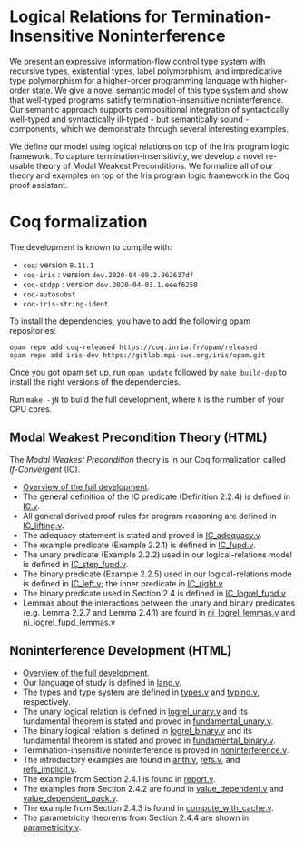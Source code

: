 # Logical Relations for Termination-Insensitive Noninterference

  We present an expressive information-flow control type system with recursive
  types, existential types, label polymorphism, and impredicative type
  polymorphism for a higher-order programming language with higher-order state.
  We give a novel semantic model of this type system and show that well-typed
  programs satisfy termination-insensitive noninterference. Our semantic
  approach supports compositional integration of syntactically well-typed and
  syntactically ill-typed - but semantically sound - components, which we
  demonstrate through several interesting examples.

  We define our model using logical relations on top of the Iris program logic
  framework. To capture termination-insensitivity, we develop a novel re-usable
  theory of Modal Weakest Preconditions. We formalize all of our theory and
  examples on top of the Iris program logic framework in the Coq proof
  assistant.

# Coq formalization

The development is known to compile with:

- `coq`: version `8.11.1`
- `coq-iris` : version `dev.2020-04-09.2.962637df`
- `coq-stdpp` : version `dev.2020-04-03.1.eeef6250`
- `coq-autosubst`
- `coq-iris-string-ident`

To install the dependencies, you have to add the following opam repositories:

    opam repo add coq-released https://coq.inria.fr/opam/released
    opam repo add iris-dev https://gitlab.mpi-sws.org/iris/opam.git

Once you got opam set up, run `opam update` followed by `make build-dep` to
install the right versions of the dependencies.

Run `make -jN` to build the full development, where `N` is the number of your
CPU cores.

## Modal Weakest Precondition Theory (HTML)
The *Modal Weakest Precondition* theory is in our Coq formalization called
*If-Convergent* (IC).

- [Overview of the full development](html-if-convergent/toc.html).
- The general definition of the IC predicate (Definition 2.2.4) is defined in
  [IC.v](html-if-convergent/IC.if_convergent.IC.html).
- All general derived proof rules for program reasoning are defined in
  [IC_lifting.v](html-if-convergent/IC.if_convergent.IC_lifting.html).
- The adequacy statement is stated and proved in
  [IC_adequacy.v](html-if-convergent/IC.if_convergent.IC_adequacy.html).
- The example predicate (Example 2.2.1) is defined in [IC_fupd.v](html-if-convergent/IC.if_convergent.derived.IC_fupd.html).
- The unary predicate (Example 2.2.2) used in our logical-relations model is
  defined in
  [IC_step_fupd.v](html-if-convergent/IC.if_convergent.derived.IC_step_fupd.html).
- The binary predicate (Example 2.2.5) used in our logical-relations mode is
  defined in
  [IC_left.v](html-if-convergent/IC.if_convergent.derived.ni_logrel.IC_left.html);
  the inner predicate in
  [IC_right.v](html-if-convergent/IC.if_convergent.derived.ni_logrel.IC_right.html)
- The binary predicate used in Section 2.4 is defined in
  [IC_logrel_fupd.v](html-if-convergent/IC.if_convergent.derived.ni_logrel.IC_logrel_fupd.html)
- Lemmas about the interactions between the unary and binary predicates
  (e.g. Lemma 2.2.7 and Lemma 2.4.1) are found in
  [ni_logrel_lemmas.v](html-if-convergent/IC.if_convergent.derived.ni_logrel.ni_logrel_lemmas.html)
  and
  [ni_logrel_fupd_lemmas.v](html-if-convergent/IC.if_convergent.derived.ni_logrel.ni_logrel_fupd_lemmas.html)

## Noninterference Development (HTML)

- [Overview of the full development](html-logrel-ifc/toc.html).
- Our language of study is defined in
  [lang.v](html-logrel-ifc/logrel_ifc.lambda_sec.lang.html).
- The types and type system are defined in
  [types.v](html-logrel-ifc/logrel_ifc.lambda_sec.types.html) and
  [typing.v](html-logrel-ifc/logrel_ifc.lambda_sec.typing.html), respectively.
- The unary logical relation is defined in
  [logrel_unary.v](html-logrel-ifc/logrel_ifc.lambda_sec.logrel_unary.html) and
  its fundamental theorem is stated and proved in
  [fundamental_unary.v](html-logrel-ifc/logrel_ifc.lambda_sec.fundamental_unary.html).
- The binary logical relation is defined in
  [logrel_binary.v](html-logrel-ifc/logrel_ifc.lambda_sec.logrel_binary.html) and
  its fundamental theorem is stated and proved in
  [fundamental_binary.v](html-logrel-ifc/logrel_ifc.lambda_sec.fundamental_binary.html).
- Termination-insensitive noninterference is proved in
  [noninterference.v](html-logrel-ifc/logrel_ifc.lambda_sec.noninterference.html).
- The introductory examples are found in
  [arith.v](html-logrel-ifc/logrel_ifc.examples.arith.html),
  [refs.v](html-logrel-ifc/logrel_ifc.examples.refs.html), and
  [refs_implicit.v](html-logrel-ifc/logrel_ifc.examples.refs_implicit.html).
- The example from Section 2.4.1 is found in
  [report.v](html-logrel-ifc/logrel_ifc.examples.report.html).
- The examples from Section 2.4.2 are found in
  [value_dependent.v](html-logrel-ifc/logrel_ifc.examples.value_dependent.html)
  and
  [value_dependent_pack.v](html-logrel-ifc/logrel_ifc.examples.value_dependent_pack.html).
- The example from Section 2.4.3 is found in
  [compute_with_cache.v](html-logrel-ifc/logrel_ifc.examples.compute_with_cache.html).
- The parametricity theorems from Section 2.4.4 are shown in
  [parametricity.v](html-logrel-ifc/logrel_ifc.examples.parametricity.html).
